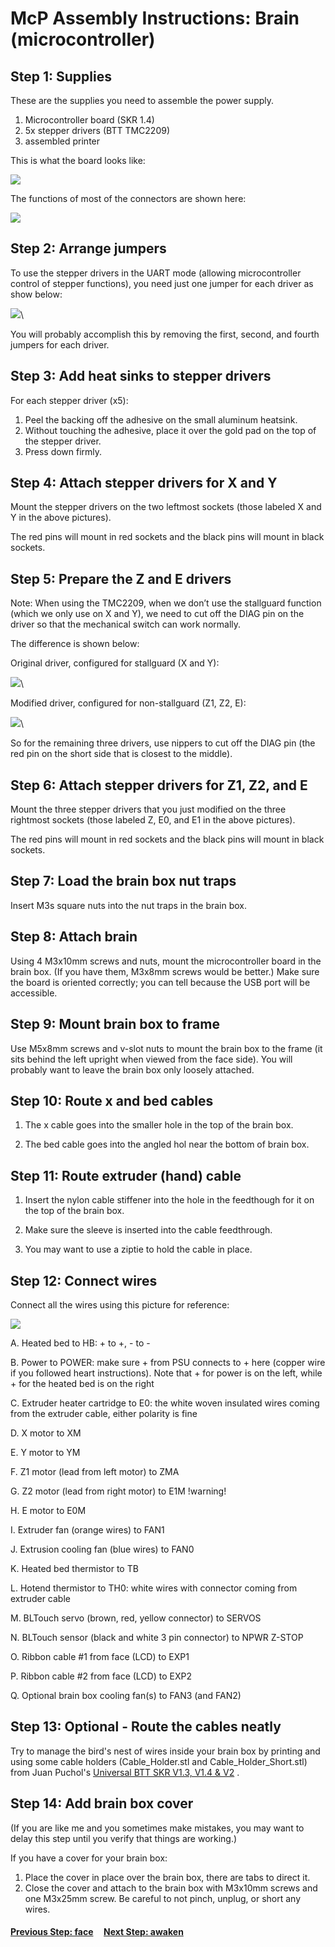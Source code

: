 # McP Assembly Instructions: Brain (microcontroller)


## Step 1: Supplies

These are the supplies you need to assemble the power supply.

1. Microcontroller board (SKR 1.4)
1. 5x stepper drivers (BTT TMC2209)
1. assembled printer


This is what the board looks like:

![](img/SKR_layout.png)

The functions of most of the connectors are shown here:

![](img/SKR_functions.jpg)

## Step 2: Arrange jumpers

To use the stepper drivers in the UART mode (allowing microcontroller control of stepper functions), you need just one jumper for each driver as show below:

![](img/SKRboard_jumpered.png)\

You will probably accomplish this by removing the first, second, and fourth jumpers for each driver.

## Step 3: Add heat sinks to stepper drivers

For each stepper driver (x5):
1. Peel the backing off the adhesive on the small aluminum heatsink.
1. Without touching the adhesive, place it over the gold pad on the top of the stepper driver.
1. Press down firmly.


## Step 4: Attach stepper drivers for X and Y

Mount the stepper drivers on the two leftmost sockets (those labeled X and Y in the above pictures).

The red pins will mount in red sockets and the black pins will mount in black sockets.

## Step 5: Prepare the Z and E drivers
Note: When using the TMC2209, when we don’t use the stallguard function (which we only use on X and Y), we need to cut off the DIAG pin on the driver so that the mechanical switch can work normally. 

The difference is shown below:

Original driver, configured for stallguard (X and Y):

![](img/Driver_stallguard.jpg)\

Modified driver, configured for non-stallguard (Z1, Z2, E):

![](img/Driver_nonstallguard.jpg)\

So for the remaining three drivers, use nippers to cut off the DIAG pin (the red pin on the short side that is closest to the middle).

## Step 6: Attach stepper drivers for Z1, Z2, and E

Mount the three stepper drivers that you just modified on the three rightmost sockets (those labeled Z, E0, and E1 in the above pictures).

The red pins will mount in red sockets and the black pins will mount in black sockets.

## Step 7: Load the brain box nut traps

Insert M3s square nuts into the nut traps in the brain box.

## Step 8: Attach brain

Using 4 M3x10mm screws and nuts, mount the microcontroller board in the brain box. (If you have them, M3x8mm screws would be better.) 
Make sure the board is oriented correctly; you can tell because the USB port will be accessible.


## Step 9: Mount brain box to frame

Use M5x8mm screws and v-slot nuts to mount the brain box to the frame (it sits behind the left upright when viewed from the face side).  You will probably want to leave the brain box only loosely attached.



## Step 10: Route x and bed cables

1. The x cable goes into the smaller hole in the top of the brain box.

1. The bed cable goes into the angled hol near the bottom of brain box.



## Step 11: Route extruder (hand) cable 


1. Insert the nylon cable stiffener into the hole in the feedthough for it on the top of the brain box.

1. Make sure the sleeve is inserted into  the cable feedthrough.

1. You may want to use a ziptie to hold the cable in place.

## Step 12: Connect wires

Connect all the wires using this picture for reference:

![](img/SKR_layout_rotated.png)

A. Heated bed to HB: + to +, - to -

B. Power to POWER: make sure + from PSU connects to + here (copper wire if you followed heart instructions).  Note that + for power is on the left, while + for the heated bed is on the right

C. Extruder heater cartridge to E0: the white woven insulated wires coming from the extruder cable, either polarity is fine

D. X motor to XM

E. Y motor to YM

F. Z1 motor (lead from left motor) to ZMA

G. Z2 motor (lead from right motor) to E1M !warning!

H. E motor to E0M

I. Extruder fan (orange wires) to FAN1

J. Extrusion cooling fan (blue wires) to FAN0

K. Heated bed thermistor to TB

L. Hotend thermistor to TH0: white wires with connector coming from extruder cable 

M. BLTouch servo (brown, red, yellow connector) to SERVOS

N. BLTouch sensor (black and white 3 pin connector) to NPWR Z-STOP

O. Ribbon cable #1 from face (LCD) to EXP1

P. Ribbon cable #2 from face (LCD) to EXP2

Q. Optional brain box cooling fan(s) to FAN3 (and FAN2)

## Step 13: Optional - Route the cables neatly

Try to manage the bird's nest of wires inside your brain box by printing and using some cable holders (Cable_Holder.stl and Cable_Holder_Short.stl) from Juan Puchol's [Universal BTT SKR V1.3, V1.4 & V2](https://www.thingiverse.com/thing:4178177) .


## Step 14: Add brain box cover

(If you are like me and you sometimes make mistakes, you may want to delay this step until you verify that things are working.)

If you have a cover for your brain box:
1. Place the cover in place over the brain box, there are tabs to direct it.
1. Close the cover and attach to the brain box with M3x10mm screws and one M3x25mm screw.  Be careful to not pinch, unplug, or short any wires. 
  
#### [Previous Step: face](face.md) &nbsp;&nbsp;&nbsp; [Next Step: awaken](awaken.md)
